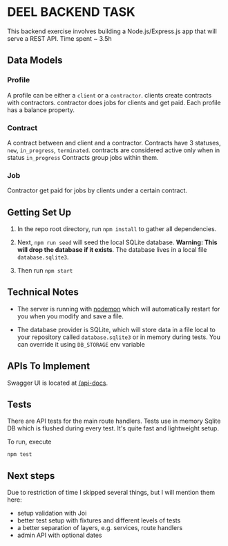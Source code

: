 # DEEL BACKEND TASK

This backend exercise involves building a Node.js/Express.js app that will serve a REST API.
Time spent ~ 3.5h

## Data Models
### Profile

A profile can be either a `client` or a `contractor`.
clients create contracts with contractors. contractor does jobs for clients and get paid.
Each profile has a balance property.

### Contract

A contract between and client and a contractor.
Contracts have 3 statuses, `new`, `in_progress`, `terminated`. contracts are considered active only when in status `in_progress`
Contracts group jobs within them.

### Job

Contractor get paid for jobs by clients under a certain contract.

## Getting Set Up

1. In the repo root directory, run `npm install` to gather all dependencies.

1. Next, `npm run seed` will seed the local SQLite database. **Warning: This will drop the database if it exists**. The database lives in a local file `database.sqlite3`.

1. Then run `npm start`

## Technical Notes

- The server is running with [nodemon](https://nodemon.io/) which will automatically restart for you when you modify and save a file.

- The database provider is SQLite, which will store data in a file local to your repository called `database.sqlite3` or in memory during tests. You can override it using `DB_STORAGE` env variable 

## APIs To Implement

Swagger UI is located at [/api-docs](http://localhost:3001/api-docs).

## Tests
There are API tests for the main route handlers.
Tests use in memory Sqlite DB which is flushed during every test. It's quite fast and lightweight setup.

To run, execute
```
npm test
```

## Next steps

Due to restriction of time I skipped several things, but I will mention them here:

* setup validation with Joi
* better test setup with fixtures and different levels of tests
* a better separation of layers, e.g. services, route handlers
* admin API with optional dates  

